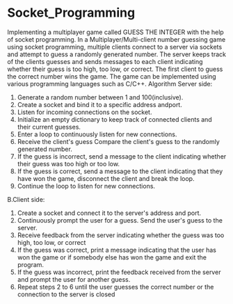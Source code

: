 # Socket_Programming
Implementing a multiplayer game called GUESS THE INTEGER with the help of socket programming.
In a Multiplayer/Multi-client number guessing game using socket programming, multiple clients connect to a server via sockets and attempt to guess a randomly generated number. The server keeps track of the clients guesses and sends messages to each client indicating whether their guess is too high, too low, or correct. The first client to guess the correct number wins the game. The game can be implemented using various programming languages such as C/C++.
Algorithm
Server side:
1. Generate a random number between 1 and 100(inclusive).
2. Create a socket and bind it to a specific address andport.
3. Listen for incoming connections on the socket.
4. Initialize an empty dictionary to keep track of connected clients and their current guesses.
5. Enter a loop to continuously listen for new connections.
6. Receive the client's guess Compare the client's guess to the randomly generated number.
7. If the guess is incorrect, send a message to the client indicating whether their guess was too high or too low.
8. If the guess is correct, send a message to the client
indicating that they have won the game, disconnect
the client and break the loop.
9. Continue the loop to listen for new connections.
    
B.Client side:
1. Create a socket and connect it to the server's address and port.
2. Continuously prompt the user for a guess. Send the user's guess to the server.
3. Receive feedback from the server indicating whether the guess was too high, too low, or correct
4. If the guess was correct, print a message indicating that the user has won the game or if somebody else has won the game and exit the program.
5. If the guess was incorrect, print the feedback received from the server and prompt the user for another guess.
6. Repeat steps 2 to 6 until the user guesses the correct number or the connection to the server is closed

